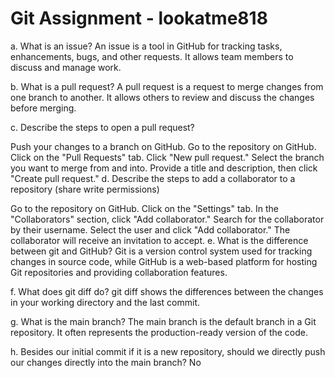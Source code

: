 # Git Assignment - lookatme818

a. What is an issue? An issue is a tool in GitHub for tracking tasks, enhancements, bugs, and other requests. It allows team members to discuss and manage work.

b. What is a pull request? A pull request is a request to merge changes from one branch to another. It allows others to review and discuss the changes before merging.

c. Describe the steps to open a pull request?

Push your changes to a branch on GitHub.
Go to the repository on GitHub.
Click on the "Pull Requests" tab.
Click "New pull request."
Select the branch you want to merge from and into.
Provide a title and description, then click "Create pull request."
d. Describe the steps to add a collaborator to a repository (share write permissions)

Go to the repository on GitHub.
Click on the "Settings" tab.
In the "Collaborators" section, click "Add collaborator."
Search for the collaborator by their username.
Select the user and click "Add collaborator."
The collaborator will receive an invitation to accept.
e. What is the difference between git and GitHub? Git is a version control system used for tracking changes in source code, while GitHub is a web-based platform for hosting Git repositories and providing collaboration features.

f. What does git diff do? git diff shows the differences between the changes in your working directory and the last commit.

g. What is the main branch? The main branch is the default branch in a Git repository. It often represents the production-ready version of the code.

h. Besides our initial commit if it is a new repository, should we directly push our changes directly into the main branch? No

